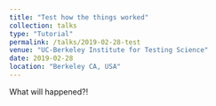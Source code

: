 ```yaml
---
title: "Test how the things worked"
collection: talks
type: "Tutorial"
permalink: /talks/2019-02-28-test
venue: "UC-Berkeley Institute for Testing Science"
date: 2019-02-28
location: "Berkeley CA, USA"
---
```


What will happened?!
